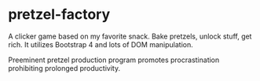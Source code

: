 # pretzel-factory
A clicker game based on my favorite snack. Bake pretzels, unlock stuff, get rich. It utilizes Bootstrap 4 and lots of DOM manipulation.

Preeminent pretzel production program promotes procrastination prohibiting prolonged productivity.
